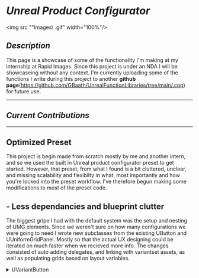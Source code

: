 # *Unreal Product Configurator*
<img src ""Images\ .gif" width="100%"/>

## *Description*

This page is a showcase of some of the functionality I'm making at my internship at Rapid Images. Since this project is under an NDA I will be showcaseing without any context.
I'm currently uploading some of the functions I write during this project to another **github page**(https://github.com/GBaath/UnrealFunctionLibraries/tree/main/.cpp) for future use.

----

## *Current Contributions*

---

## **Optimized Preset**

This project is begin made from scratch mostly by me and another intern, and so we used the built in Unreal product configurator preset to get started.
However, that preset, from what I found is a bit cluttered, unclear, and missing scalability and flexibilty in what, most importantly and how you're locked into the preset workflow.
I've therefore begun making some modifications to most of the preset code.

## - Less dependancies and blueprint clutter

The biggest gripe I had with the default system was the setup and nesting of UMG elements. Since we weren't sure on how many configurations we were going to need I wrote new subclasses from the existing UButton and UUniformGridPanel.
Mostly so that the actual UX designing could be iterated on much faster when we recieved more info.
The changes consisted of auto adding delegates, and linking with variantset assets, as well as populating grids based on layout variables.
<details>
<summary>UVariantButton</summary>
```
#include "VariantButton.h"

void UVariantButton::OnClickDelegate()
{
	ClickedDelegate.Broadcast(Index);
}

void UVariantButton::PostLoad()
{
	Super::PostLoad();

	OnClicked.AddUniqueDynamic(this, &UVariantButton::OnClickDelegate);
}

//negative index for the thumbnail of the whole set
void UVariantButton::NewIconFromVariantIndex(int32 SetIndex, int32 VariantIndex, ULevelVariantSets* VariantSets)
{
	UTexture2D* NewButtonTexture = nullptr;

	if (VariantIndex >= 0) 
		NewButtonTexture = VariantSets->GetVariantSet(SetIndex)->GetVariant(VariantIndex)->GetThumbnail();
	else 
		NewButtonTexture = VariantSets->GetVariantSet(SetIndex)->GetThumbnail();


	if (NewButtonTexture == nullptr) {
		//no thumbnail
		UE_LOG(LogTemp, Warning, TEXT("Missing Thumbnail"));
		return;
	}
 
	FSlateBrush Brush = GetStyle().Normal;
	Brush.SetResourceObject(NewButtonTexture);
	WidgetStyle.SetNormal(Brush);

}
```
<details>
<summary>UFillGrid</summary>
```#include "FillGrid.h"

void UFillGrid::UpdateContent(FFillGridData FillGridData, int32 NewContentCount, TArray<UUserWidget*>& OutArray){

	//set variables
	GridData.ContentCount = NewContentCount;
	GridData.ColumnsCount = FillGridData.ColumnsCount;
	GridData.ContainedType = FillGridData.ContainedType;


	AddAndPoolChildren();
	ManageGridLayout(OutArray);
}

void UFillGrid::AddAndPoolChildren() {

	//clear excess children
	int j = GetChildrenCount();
	for (int i = j - 1; i >= 0; i--) {
		if (i < GridData.ContentCount)
			break;
		UWidget* child = GetChildAt(i);
		if (child) {
			ChildPool.Add(child);
			child->RemoveFromParent();
		}
	}

	//re-add pooled widgets
	for (int i = j; i < GridData.ContentCount; i++) {

		if (ChildPool.Num() > 0) {
			UWidget* widget = ChildPool.Last();
			if (widget) {
				AddChild(widget);
				ChildPool.RemoveAt(ChildPool.Num() - 1);
			}
		}
		else break;
	}

	//children count could have been updated from pool
	j = GetChildrenCount();

	//Create new widgets if pool has been emptied
	for (int i = j; i < GridData.ContentCount; i++) {

		if (GridData.ContainedType == nullptr) {
			UE_LOG(LogTemp, Warning, TEXT("Missing fillgrid contain type, probably missing from the instanced struct"))
				break;
		}
		UUserWidget* widget = CreateWidget(this, GridData.ContainedType);
		AddChild(widget);
	}
}
```
